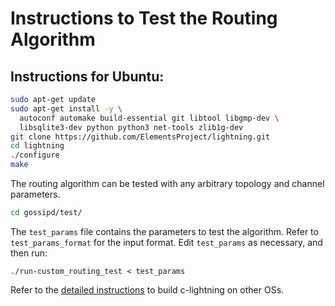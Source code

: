 # Instructions to Test the Routing Algorithm

## Instructions for Ubuntu:
```bash
sudo apt-get update
sudo apt-get install -y \
  autoconf automake build-essential git libtool libgmp-dev \
  libsqlite3-dev python python3 net-tools zlib1g-dev
git clone https://github.com/ElementsProject/lightning.git
cd lightning
./configure
make
```

The routing algorithm can be tested with any arbitrary topology and channel parameters.
```bash
cd gossipd/test/
```
The `test_params` file contains the parameters to test the algorithm. Refer to `test_params_format` for the input format. Edit `test_params` as necessary, and then run: 
```
./run-custom_routing_test < test_params
```

Refer to the [detailed instructions](https://github.com/samvid25/lightning/blob/master/doc/INSTALL.md) to build c-lightning on other OSs.
